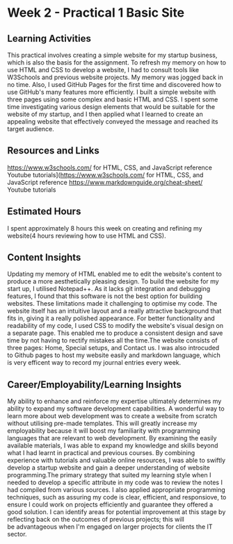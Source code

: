 # Week 2 - Practical 1 Basic Site

## Learning Activities

This practical involves creating a simple website for my startup business, which is also the basis for the assignment. 
To refresh my memory on how to use HTML and CSS to develop a website, I had to consult tools like W3Schools and previous website projects.
My memory was jogged back in no time. Also, I used GitHub Pages for the first time and discovered how to use GitHub's many features more efficiently. 
I built a simple website with three pages using some complex and basic HTML and CSS. I spent some time investigating various design elements that would be suitable for the website of my startup, and I then applied what I learned to create an appealing website that effectively conveyed the message and reached its target audience.

## Resources and Links

https://www.w3schools.com/ for HTML, CSS, and JavaScript reference
Youtube tutorials](https://www.w3schools.com/ for HTML, CSS, and JavaScript reference
https://www.markdownguide.org/cheat-sheet/
Youtube tutorials


## Estimated Hours

I spent approximately 8 hours this week on creating and refining my website(4 hours reviewing how to use HTML and CSS).

## Content Insights

Updating my memory of HTML enabled me to edit the website's content to produce a more aesthetically pleasing design. 
To build the website for my start up, I utilised Notepad++. As it lacks git integration and debugging features, I found that this software is not the best option for 
building websites. These limitations made it challenging to optimise my code. The website itself has an intuitive layout and a really attractive background that fits 
in, giving it a really polished appearance. For better functionality and readability of my code, I used CSS to modify the website's visual design on a separate page. 
This enabled me to produce a consistent design and save time by not having to rectify mistakes all the time.The website consists of three pages: Home, Special setups, and Contact us. I was also introcuded to Github pages to host my website easily and markdown language, which is very efficent way to record my journal entries every week.

## Career/Employability/Learning Insights

My ability to enhance and reinforce my expertise ultimately determines my ability to expand my software development capabilities. A wonderful way to learn more 
about web development was to create a website from scratch without utilising pre-made templates. This will greatly increase my employability because it will boost 
my familiarity with programming languages that are relevant to web development. By examining the easily available materials, I was able to expand my knowledge and 
skills beyond what I had learnt in practical and previous courses. By combining experience with tutorials and valuable online resources, I was able to swiftly develop 
a startup website and gain a deeper understanding of website programming.The primary strategy that suited my learning style when I needed to develop a specific attribute in my code was to review the notes I had compiled from various sources. I also applied appropriate programming techniques, such as assuring my code is clear, efficient, and responsiove, to ensure I could work on projects efficiently and guarantee they offered a good solution. I can identify areas for potential improvement at this stage by reflecting back on the outcomes of previous projects; this will be advantageous when I'm engaged on larger projects for clients the IT sector.
